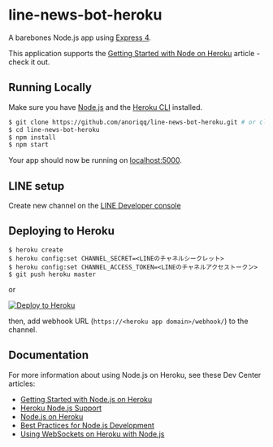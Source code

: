 # line-news-bot-heroku

A barebones Node.js app using [Express 4](http://expressjs.com/).

This application supports the [Getting Started with Node on Heroku](https://devcenter.heroku.com/articles/getting-started-with-nodejs) article - check it out.

## Running Locally

Make sure you have [Node.js](http://nodejs.org/) and the [Heroku CLI](https://cli.heroku.com/) installed.

```sh
$ git clone https://github.com/anoriqq/line-news-bot-heroku.git # or clone your own fork
$ cd line-news-bot-heroku
$ npm install
$ npm start
```

Your app should now be running on [localhost:5000](http://localhost:5000/).

## LINE setup

Create new channel on the [LINE Developer console](https://developers.line.biz/console)

## Deploying to Heroku

```
$ heroku create
$ heroku config:set CHANNEL_SECRET=<LINEのチャネルシークレット>
$ heroku config:set CHANNEL_ACCESS_TOKEN=<LINEのチャネルアクセストークン>
$ git push heroku master
```
or

[![Deploy to Heroku](https://www.herokucdn.com/deploy/button.png)](https://heroku.com/deploy)

then, add webhook URL (`https://<heroku app domain>/webhook/`) to the channel.

## Documentation

For more information about using Node.js on Heroku, see these Dev Center articles:

- [Getting Started with Node.js on Heroku](https://devcenter.heroku.com/articles/getting-started-with-nodejs)
- [Heroku Node.js Support](https://devcenter.heroku.com/articles/nodejs-support)
- [Node.js on Heroku](https://devcenter.heroku.com/categories/nodejs)
- [Best Practices for Node.js Development](https://devcenter.heroku.com/articles/node-best-practices)
- [Using WebSockets on Heroku with Node.js](https://devcenter.heroku.com/articles/node-websockets)
